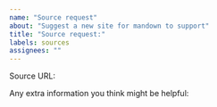 ```yaml
---
name: "Source request"
about: "Suggest a new site for mandown to support"
title: "Source request:"
labels: sources
assignees: ""
---
```


Source URL:

Any extra information you think might be helpful:
